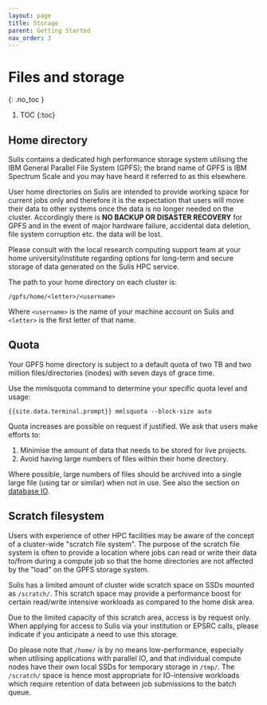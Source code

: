 ```yaml
---
layout: page
title: Storage 
parent: Getting Started
nav_order: 3
---
```


# Files and storage 
{: .no_toc }

1. TOC
{:toc}

## Home directory

Sulis contains a dedicated high performance storage system utilising the IBM General Parallel File System (GPFS); the brand name of GPFS is IBM Spectrum Scale and you may have heard it referred to as this elsewhere. 

User home directories on Sulis are intended to provide working space for current jobs only and therefore it is the expectation that users will move their data to other systems once the data is no longer needed on the cluster. Accordingly there is **NO BACKUP OR DISASTER RECOVERY** for GPFS and in the event of major hardware failure, accidental data deletion, file system corruption etc. the data will be lost.

Please consult with the local research computing support team at your home university/institute regarding options for long-term and secure storage of data generated on the Sulis HPC service.

The path to your home directory on each cluster is: 

```
/gpfs/home/<letter>/<username>
```

Where `<username>` is the name of your machine account on Sulis and `<letter>` is the first letter of that name.


## Quota

Your GPFS home directory is subject to a default quota of two TB and two million files/directories (inodes) with seven days of grace time. 

Use the mmlsquota command to determine your specific quota level and usage: 

```
{{site.data.terminal.prompt}} mmlsquota --block-size auto
```

Quota increases are possible on request if justified. We ask that users make efforts to:

1. Minimise the amount of data that needs to be stored for live projects.
2. Avoid having large numbers of files within their home directory.

Where possible, large numbers of files should be archived into a single large file (using tar or similar) when not in use. See also the section on [database IO](../../advanced/dbio).

## Scratch filesystem

Users with experience of other HPC facilities may be aware of the concept of a cluster-wide "scratch file system". The purpose of the scratch file system is often to provide a location where jobs can read or write their data to/from during a compute job so that the home directories are not affected by the "load" on the GPFS storage system. 

Sulis has a limited amount of cluster wide scratch space on SSDs mounted as `/scratch/`. This scratch space may provide a performance boost for certain read/write intensive workloads as compared to the home disk area.

Due to the limited capacity of this scratch area, access is by request only. When applying for access to Sulis via your institution or EPSRC calls, please indicate if you anticipate a need to use this storage. 

Do please note that `/home/` is by no means low-performance, especially when utilising applications with parallel IO, and that individual compute nodes have their own local SSDs for temporary storage in `/tmp/`. The `/scratch/` space is hence most appropriate for IO-intensive workloads which require retention of data between job submissions to the batch queue.